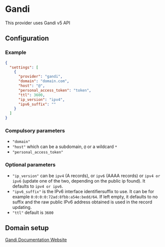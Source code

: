 # Gandi

This provider uses Gandi v5 API

## Configuration

### Example

```json
{
  "settings": [
    {
      "provider": "gandi",
      "domain": "domain.com",
      "host": "@",
      "personal_access_token": "token",
      "ttl": 3600,
      "ip_version": "ipv4",
      "ipv6_suffix": ""
    }
  ]
}
```

### Compulsory parameters

- `"domain"`
- `"host"` which can be a subdomain, `@` or a wildcard `*`
- `"personal_access_token"`

### Optional parameters

- `"ip_version"` can be `ipv4` (A records), or `ipv6` (AAAA records) or `ipv4 or ipv6` (update one of the two, depending on the public ip found). It defaults to `ipv4 or ipv6`.
- `"ipv6_suffix"` is the IPv6 interface identifiersuffix to use. It can be for example `0:0:0:0:72ad:8fbb:a54e:bedd/64`. If left empty, it defaults to no suffix and the raw public IPv6 address obtained is used in the record updating.
- `"ttl"` default is `3600`

## Domain setup

[Gandi Documentation Website](https://docs.gandi.net/en/rest_api/index.html)
